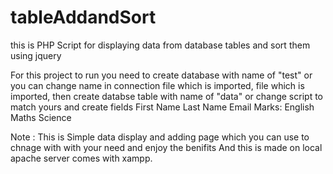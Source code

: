 # tableAddandSort
this is PHP Script for displaying data from database tables and sort them using jquery

For this project to run you need to create database with name of "test" or you can change name in connection file which is imported,
file which is imported,
then create databse table with name of "data" or change script to match yours and create fields 
First Name
Last Name
Email
Marks: English Maths Science 

Note : This is Simple data display and adding page which you can use to chnage with with your need and enjoy the benifits 
And this is made on local apache server comes with xampp.
